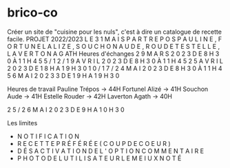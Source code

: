# brico-co

Créer un site de "cuisine pour les nuls",
c'est à dire un catalogue de recette facile.
PROJET
2022/2023
L E 3 1 M A I S
P A R
T R E P O S  P A U L I N E , 
F O R T U N E L  A L I Z E ,
S O U C H O N A U D E , R O U D E T E S T E L L E ,
L A V E R T O N
A G ATH
Heures d'échanges
2 9 M A R S 2 0 2 3
D E 8 H 3 0 À 1 1 H 4 5
5 / 1 2 / 1 9 A V R I L 2 0 2 3
D E 8 H 3 0 À 1 1 H 4 5
2 5 A V R I L 2 0 2 3
D E 1 8 H A 1 9 H 3 0
1 0 / 1 7 / 2 4 M A I 2 0 2 3
D E 8 H 3 0 À 1 1 H 4 5
6 M A I 2 0 2 3 3
D E 1 9 H A 1 9 H 3 0

Heures de travail
Pauline Trépos -> 44H
Fortunel Alizé -> 41H
Souchon Aude -> 41H
Estelle Rouder -> 42H
Laverton Agath -> 40H

2 5 / 2 6 M A I 2 0 2 3
D E 9 H A 1 0 H 3 0

Les limites
- N O T I F I C A T I O N
- R E C E T T E P R É F É R É E ( C O U P D E C O E U R )
- D É S A C T I V A T I O N D E L ' O P T I O N C O M M E N T A I R E
- P H O T O D E L U T I L I S A T E U R L E M E I U X N O T É
